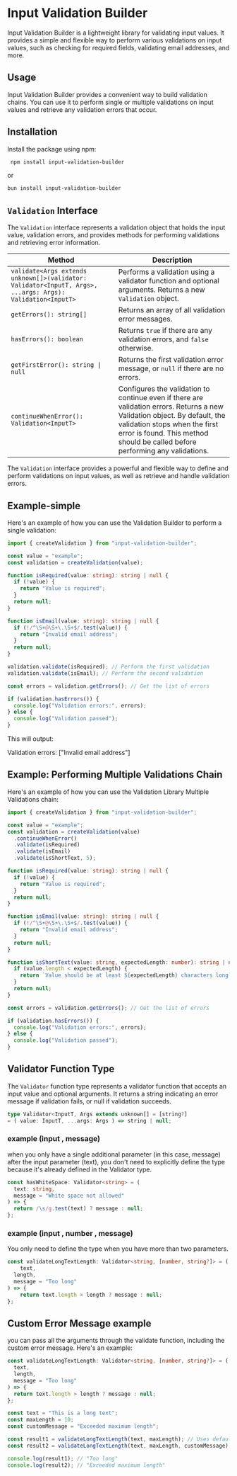 # Input Validation Builder

Input Validation Builder is a lightweight library for validating input values. It provides a simple and flexible way to perform various validations on input values, such as checking for required fields, validating email addresses, and more.

## Usage

Input Validation Builder provides a convenient way to build validation chains. You can use it to perform single or multiple validations on input values and retrieve any validation errors that occur.


## Installation

Install the package using npm:

```bash
 npm install input-validation-builder
```

or

```bash
bun install input-validation-builder
```

## `Validation` Interface

The `Validation` interface represents a validation object that holds the input value, validation errors, and provides methods for performing validations and retrieving error information.

| Method                                | Description                                                                                                 |
| ------------------------------------- | ----------------------------------------------------------------------------------------------------------- |
| `validate<Args extends unknown[]>(validator: Validator<InputT, Args>, ...args: Args): Validation<InputT>` | Performs a validation using a validator function and optional arguments. Returns a new `Validation` object. |
| `getErrors(): string[]`                | Returns an array of all validation error messages.                                                           |
| `hasErrors(): boolean`                 | Returns `true` if there are any validation errors, and `false` otherwise.                                    |
| `getFirstError(): string \| null`      | Returns the first validation error message, or `null` if there are no errors.                                |
| `continueWhenError(): Validation<InputT>` | Configures the validation to continue even if there are validation errors. Returns a new Validation object. By default, the validation stops when the first error is found. This method should be called before performing any validations. |

The `Validation` interface provides a powerful and flexible way to define and perform validations on input values, as well as retrieve and handle validation errors.


## Example-simple

Here's an example of how you can use the Validation Builder to perform a single validation:


```ts
import { createValidation } from "input-validation-builder";

const value = "example";
const validation = createValidation(value);

function isRequired(value: string): string | null {
  if (!value) {
    return "Value is required";
  }
  return null;
}

function isEmail(value: string): string | null {
  if (!/^\S+@\S+\.\S+$/.test(value)) {
    return "Invalid email address";
  }
  return null;
}

validation.validate(isRequired); // Perform the first validation
validation.validate(isEmail); // Perform the second validation

const errors = validation.getErrors(); // Get the list of errors

if (validation.hasErrors()) {
  console.log("Validation errors:", errors);
} else {
  console.log("Validation passed");
}
```

This will output:

Validation errors: ["Invalid email address"]

## Example: Performing Multiple Validations Chain

Here's an example of how you can use the Validation Library Multiple Validations chain:

```ts
import { createValidation } from "input-validation-builder";

const value = "example";
const validation = createValidation(value)
  .continueWhenError()
  .validate(isRequired)
  .validate(isEmail)
  .validate(isShortText, 5);

function isRequired(value: string): string | null {
  if (!value) {
    return "Value is required";
  }
  return null;
}

function isEmail(value: string): string | null {
  if (!/^\S+@\S+\.\S+$/.test(value)) {
    return "Invalid email address";
  }
  return null;
}

function isShortText(value: string, expectedLength: number): string | null {
  if (value.length < expectedLength) {
    return `Value should be at least ${expectedLength} characters long`;
  }
  return null;
}

const errors = validation.getErrors(); // Get the list of errors

if (validation.hasErrors()) {
  console.log("Validation errors:", errors);
} else {
  console.log("Validation passed");
}
```

## Validator Function Type

The `Validator` function type represents a validator function that accepts an input value and optional arguments. It returns a string indicating an error message if validation fails, or null if validation succeeds.

```ts
type Validator<InputT, Args extends unknown[] = [string?]
= ( value: InputT, ...args: Args ) => string | null;
```

### example (input , message) 

when you only have a single additional parameter (in this case, message) after the input parameter (text), you don't need to explicitly define the type because it's already defined in the Validator type.

```ts
const hasWhiteSpace: Validator<string> = (
  text: string,
  message = "White space not allowed"
) => {
  return /\s/g.test(text) ? message : null;
};
```

### example (input , number , message) 
 You only need to define the type when you have more than two parameters.

```ts
const validateLongTextLength: Validator<string, [number, string?]> = (
    text,
  length,
  message = "Too long"
) => {
    return text.length > length ? message : null;
};
```



## Custom Error Message example

you can pass all the arguments through the validate function, including the custom error message. Here's an example:

```ts
const validateLongTextLength: Validator<string, [number, string?]> = (
  text,
  length,
  message = "Too long"
) => {
  return text.length > length ? message : null;
};

const text = "This is a long text";
const maxLength = 10;
const customMessage = "Exceeded maximum length";

const result1 = validateLongTextLength(text, maxLength); // Uses default error message
const result2 = validateLongTextLength(text, maxLength, customMessage); // Overrides the error message

console.log(result1); // "Too long"
console.log(result2); // "Exceeded maximum length"
```

